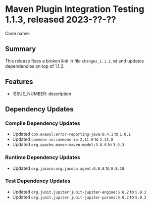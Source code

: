 # Maven Plugin Integration Testing 1.1.3, released 2023-??-??

Code name:

## Summary

This release fixes a broken link in file `changes_1.1.2.md` and updates dependencies on top of 1.1.2.

## Features

* ISSUE_NUMBER: description

## Dependency Updates

### Compile Dependency Updates

* Updated `com.exasol:error-reporting-java:0.4.1` to `1.0.1`
* Updated `commons-io:commons-io:2.11.0` to `2.13.0`
* Updated `org.apache.maven:maven-model:3.8.6` to `3.9.3`

### Runtime Dependency Updates

* Updated `org.jacoco:org.jacoco.agent:0.8.8` to `0.8.10`

### Test Dependency Updates

* Updated `org.junit.jupiter:junit-jupiter-engine:5.8.2` to `5.9.3`
* Updated `org.junit.jupiter:junit-jupiter-params:5.8.2` to `5.9.3`

